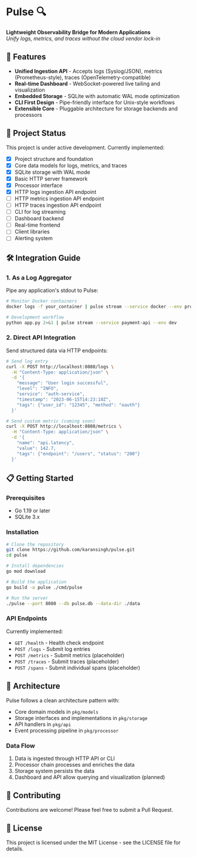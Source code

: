 # Pulse 🔍
**Lightweight Observability Bridge for Modern Applications**  
*Unify logs, metrics, and traces without the cloud vendor lock-in*

## 🚀 Features
- **Unified Ingestion API** - Accepts logs (Syslog/JSON), metrics (Prometheus-style), traces (OpenTelemetry-compatible)
- **Real-time Dashboard** - WebSocket-powered live tailing and visualization
- **Embedded Storage** - SQLite with automatic WAL mode optimization
- **CLI First Design** - Pipe-friendly interface for Unix-style workflows
- **Extensible Core** - Pluggable architecture for storage backends and processors

## 🚧 Project Status
This project is under active development. Currently implemented:
- [x] Project structure and foundation
- [x] Core data models for logs, metrics, and traces
- [x] SQLite storage with WAL mode
- [x] Basic HTTP server framework
- [x] Processor interface
- [x] HTTP logs ingestion API endpoint
- [ ] HTTP metrics ingestion API endpoint
- [ ] HTTP traces ingestion API endpoint
- [ ] CLI for log streaming
- [ ] Dashboard backend
- [ ] Real-time frontend
- [ ] Client libraries
- [ ] Alerting system

## 🛠️ Integration Guide

### 1. As a Log Aggregator
Pipe any application's stdout to Pulse:
```bash
# Monitor Docker containers
docker logs -f your_container | pulse stream --service docker --env prod

# Development workflow
python app.py 2>&1 | pulse stream --service payment-api --env dev
```

### 2. Direct API Integration
Send structured data via HTTP endpoints:
```bash
# Send log entry
curl -X POST http://localhost:8080/logs \
  -H "Content-Type: application/json" \
  -d '{
    "message": "User login successful",
    "level": "INFO",
    "service": "auth-service",
    "timestamp": "2023-06-15T14:23:10Z",
    "tags": {"user_id": "12345", "method": "oauth"}
  }'

# Send custom metric (coming soon)
curl -X POST http://localhost:8080/metrics \
  -H "Content-Type: application/json" \
  -d '{
    "name": "api.latency",
    "value": 142.7,
    "tags": {"endpoint": "/users", "status": "200"}
  }'
```

## 📋 Getting Started

### Prerequisites
- Go 1.19 or later
- SQLite 3.x

### Installation
```bash
# Clone the repository
git clone https://github.com/karansingh/pulse.git
cd pulse

# Install dependencies
go mod download

# Build the application
go build -o pulse ./cmd/pulse

# Run the server
./pulse --port 8080 --db pulse.db --data-dir ./data
```

### API Endpoints

Currently implemented:
- `GET /health` - Health check endpoint
- `POST /logs` - Submit log entries
- `POST /metrics` - Submit metrics (placeholder)
- `POST /traces` - Submit traces (placeholder)
- `POST /spans` - Submit individual spans (placeholder)

## 🧠 Architecture

Pulse follows a clean architecture pattern with:
- Core domain models in `pkg/models`
- Storage interfaces and implementations in `pkg/storage`
- API handlers in `pkg/api`
- Event processing pipeline in `pkg/processor`

### Data Flow
1. Data is ingested through HTTP API or CLI
2. Processor chain processes and enriches the data
3. Storage system persists the data
4. Dashboard and API allow querying and visualization (planned)

## 🤝 Contributing
Contributions are welcome! Please feel free to submit a Pull Request.

## 📝 License
This project is licensed under the MIT License - see the LICENSE file for details. 
